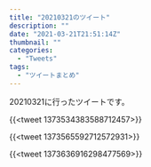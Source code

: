```yaml
---
title: "20210321のツイート"
description: ""
date: "2021-03-21T21:51:14Z"
thumbnail: ""
categories:
  - "Tweets"
tags:
  - "ツイートまとめ"
---
```

20210321に行ったツイートです。
<!--more-->
{{<tweet 1373534383588712457>}}

{{<tweet 1373565592712572931>}}

{{<tweet 1373636916298477569>}}

